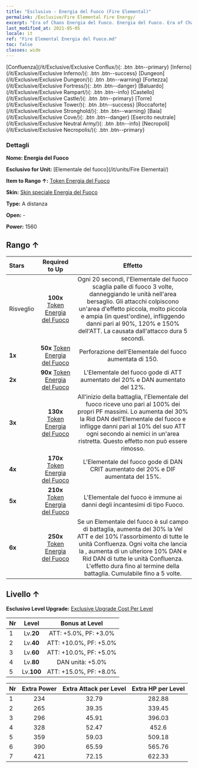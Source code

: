 ```yaml
---
title: "Esclusivo - Energia del Fuoco (Fire Elemental)"
permalink: /Exclusive/Fire Elemental Fire Energy/
excerpt: "Era of Chaos Energia del Fuoco. Energia del Fuoco. Era of Chaos Esclusivo Energia del Fuoco. Elementale del fuoco Esclusivo."
last_modified_at: 2021-05-05
locale: it
ref: "Fire Elemental Energia del Fuoco.md"
toc: false
classes: wide
---
```

 [Confluenza](/it/Exclusive/Exclusive Conflux/){: .btn .btn--primary} [Inferno](/it/Exclusive/Exclusive Inferno/){: .btn .btn--success} [Dungeon](/it/Exclusive/Exclusive Dungeon/){: .btn .btn--warning} [Fortezza](/it/Exclusive/Exclusive Fortress/){: .btn .btn--danger} [Baluardo](/it/Exclusive/Exclusive Rampart/){: .btn .btn--info} [Castello](/it/Exclusive/Exclusive Castle/){: .btn .btn--primary} [Torre](/it/Exclusive/Exclusive Tower/){: .btn .btn--success} [Roccaforte](/it/Exclusive/Exclusive Stronghold/){: .btn .btn--warning} [Baia](/it/Exclusive/Exclusive Cove/){: .btn .btn--danger} [Esercito neutrale](/it/Exclusive/Exclusive Neutral Army/){: .btn .btn--info} [Necropoli](/it/Exclusive/Exclusive Necropolis/){: .btn .btn--primary} 

### Dettagli
 **Nome: Energia del Fuoco** 

 **Esclusivo for Unit:** [Elementale del fuoco](/it/units/Fire Elemental/) 

 **Item to Rango ↑:** [Token Energia del Fuoco](/ItemsIT/con_998/)

 **Skin:** [Skin speciale Energia del Fuoco](/ItemsIT/con_666/)

 **Type:** A distanza

 **Open:** -

 **Power:** 1560

## Rango ↑

  |     Stars    |  Required to Up | Effetto |
  |:-------------|:---------------:|:---------------:|
  |  Risveglio  | **100x** [Token Energia del Fuoco](/ItemsIT/con_998/) | <Tripletta infuocata> Ogni 20 secondi, l'Elementale del fuoco scaglia palle di fuoco 3 volte, danneggiando le unità nell'area bersaglio. Gli attacchi colpiscono un'area d'effetto piccola, molto piccola e ampia (in quest'ordine), infliggendo danni pari al 90%, 120% e 150% dell'ATT. La <Combustione> causata dall'attacco dura 5 secondi. |
  | **1x** <i class="fas fa-star"/> | **50x** [Token Energia del Fuoco](/ItemsIT/con_998/) | Perforazione dell'Elementale del fuoco aumentata di 150. |
  | **2x** <i class="fas fa-star"/> | **90x** [Token Energia del Fuoco](/ItemsIT/con_998/) | L'Elementale del fuoco gode di ATT aumentato del 20% e DAN aumentato del 12%. |
  | **3x** <i class="fas fa-star"/> | **130x** [Token Energia del Fuoco](/ItemsIT/con_998/) | All'inizio della battaglia, l'Elementale del fuoco riceve uno <scudo> pari al 100% dei propri PF massimi. Lo <scudo> aumenta del 30% la Rid DAN dell'Elementale del fuoco e infligge danni pari al 10% del suo ATT ogni secondo ai nemici in un'area ristretta. Questo effetto non può essere rimosso. |
  | **4x** <i class="fas fa-star"/> | **170x** [Token Energia del Fuoco](/ItemsIT/con_998/) | L'Elementale del fuoco gode di DAN CRIT aumentato del 20% e DIF aumentata del 15%. |
  | **5x** <i class="fas fa-star"/> | **210x** [Token Energia del Fuoco](/ItemsIT/con_998/) | L'Elementale del fuoco è immune ai danni degli incantesimi di tipo Fuoco. |
  | **6x** <i class="fas fa-star"/> | **250x** [Token Energia del Fuoco](/ItemsIT/con_998/) | <Riverbero elementale> Se un Elementale del fuoco è sul campo di battaglia, aumenta del 30% la Vel ATT e del 10% l'assorbimento di tutte le unità Confluenza. Ogni volta che lancia la <Tripletta>, aumenta di un ulteriore 10% DAN e Rid DAN di tutte le unità Confluenza. L'effetto dura fino al termine della battaglia. Cumulabile fino a 5 volte. |


## Livello ↑
 **Esclusivo Level Upgrade:** [Exclusive Upgrade Cost Per Level](/Exclusive/ExclusiveUpgradeCostPerLevel/)

  |  Nr  |   Level  | Bonus at Level |
  |:-----|:--------:|:--------------:|
  | 1 | Lv.**20** | ATT: +5.0%, PF: +3.0% |
  | 2 | Lv.**40** | ATT: +10.0%, PF: +5.0% |
  | 3 | Lv.**60** | ATT: +10.0%, PF: +5.0% |
  | 4 | Lv.**80** | DAN unità: +5.0% |
  | 5 | Lv.**100** | ATT: +15.0%, PF: +8.0% |


  |  Nr  |  Extra Power | Extra Attack per Level | Extra HP per Level |
  |:-----|:--------:|:--------:|:--------:|
  | 1 | 234 | 32.79 | 282.88 |
  | 2 | 265 | 39.35 | 339.45 |
  | 3 | 296 | 45.91 | 396.03 |
  | 4 | 328 | 52.47 | 452.6 |
  | 5 | 359 | 59.03 | 509.18 |
  | 6 | 390 | 65.59 | 565.76 |
  | 7 | 421 | 72.15 | 622.33 |



